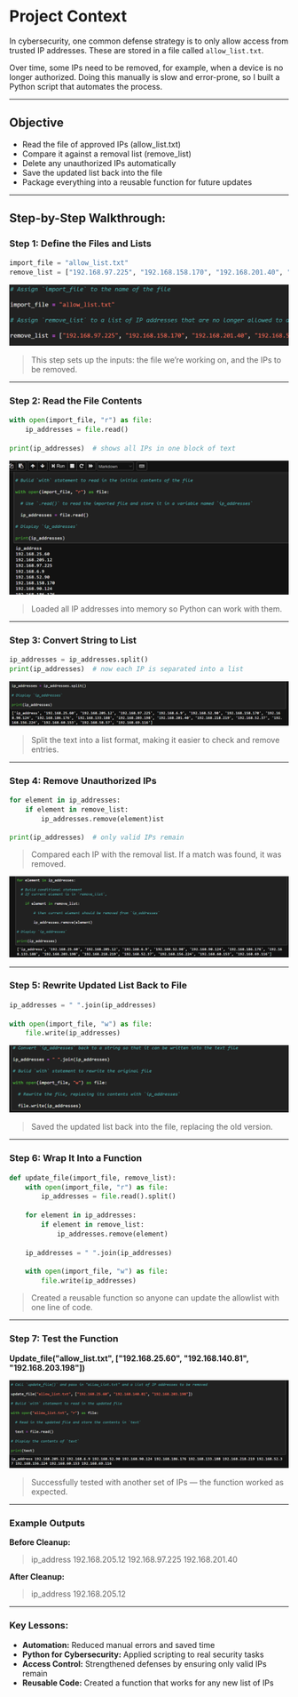 # Project Context

In cybersecurity, one common defense strategy is to only allow access from trusted IP addresses. 
These are stored in a file called `allow_list.txt`.

Over time, some IPs need to be removed, for example, when a device is no longer authorized. 
Doing this manually is slow and error-prone, so I built a Python script that automates the process.

---

 ## Objective

- Read the file of approved IPs (allow_list.txt)
- Compare it against a removal list (remove_list)
- Delete any unauthorized IPs automatically
- Save the updated list back into the file
- Package everything into a reusable function for future updates

---

## Step-by-Step Walkthrough:

### Step 1: Define the Files and Lists
```py
import_file = "allow_list.txt"  
remove_list = ["192.168.97.225", "192.168.158.170", "192.168.201.40", "192.168.58.57"]
```
![define file](screenshots/Assign_file.png)

> This step sets up the inputs: the file we’re working on, and the IPs to be removed.

---

### Step 2: Read the File Contents
```py
with open(import_file, "r") as file:
    ip_addresses = file.read()

print(ip_addresses)  # shows all IPs in one block of text

```

![Read file](screenshots/open_textfile.png)


> Loaded all IP addresses into memory so Python can work with them.

---

### Step 3: Convert String to List
```py
ip_addresses = ip_addresses.split()
print(ip_addresses)  # now each IP is separated into a list

```
![convert to list](screenshots/change_to_list.png)

> Split the text into a list format, making it easier to check and remove entries.

---

### Step 4: Remove Unauthorized IPs
```py
for element in ip_addresses:
    if element in remove_list:
        ip_addresses.remove(element)ist

print(ip_addresses)  # only valid IPs remain

```

> Compared each IP with the removal list. If a match was found, it was removed.

![Remove unauthorized IPs](screenshots/remove_IPs.png)

---

### Step 5: Rewrite Updated List Back to File
```py
ip_addresses = " ".join(ip_addresses)

with open(import_file, "w") as file:
    file.write(ip_addresses)
```

![Rewrite textfile](screenshots/Rewrite_file_to_string.png)

> Saved the updated list back into the file, replacing the old version.

---

### Step 6: Wrap It Into a Function
```py
def update_file(import_file, remove_list):
    with open(import_file, "r") as file:
        ip_addresses = file.read().split()

    for element in ip_addresses:
        if element in remove_list:
            ip_addresses.remove(element)

    ip_addresses = " ".join(ip_addresses)

    with open(import_file, "w") as file:
        file.write(ip_addresses)
```


> Created a reusable function so anyone can update the allowlist with one line of code.

---

### Step 7: Test the Function

**Update_file("allow_list.txt", ["192.168.25.60", "192.168.140.81", "192.168.203.198"])**

![Test function with another list](screenshots/test-function.png)

> Successfully tested with another set of IPs — the function worked as expected.

---

### Example Outputs

**Before Cleanup:**

> ip_address 192.168.205.12 192.168.97.225 192.168.201.40


**After Cleanup:**

> ip_address 192.168.205.12

---

### Key Lessons:
- **Automation:** Reduced manual errors and saved time
- **Python for Cybersecurity:** Applied scripting to real security tasks
- **Access Control:** Strengthened defenses by ensuring only valid IPs remain
- **Reusable Code:** Created a function that works for any new list of IPs
